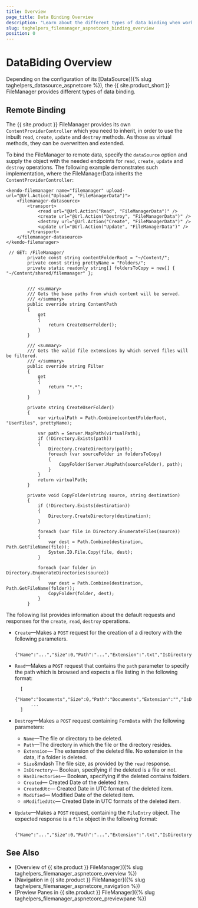 ```yaml
---
title: Overview
page_title: Data Binding Overview
description: "Learn about the different types of data binding when working with the Telerik UI FileManager TagHelper for {{ site.framework }}."
slug: taghelpers_filemanager_aspnetcore_binding_overview
position: 0
---
```


# DataBiding Overview

Depending on the configuration of its [DataSource]({% slug taghelpers_datasource_aspnetcore %}), the {{ site.product_short }} FileManager provides different types of data binding.


## Remote Binding

The {{ site.product }} FileManager provides its own `ContentProviderController` which you need to inherit, in order to use the inbuilt `read`, `create`, `update` and `destroy` methods. As those as virtual methods, they can be overwritten and extended.


To bind the FileManager to remote data, specify the `dataSource` option and supply the object with the needed endpoints for `read`, `create`, `update` and `destroy` operations. The following example demonstrates such implementation, where the FileManagerData inherits the `ContentProviderController`:

```Razor
<kendo-filemanager name="filemanager" upload-url="@Url.Action("Upload", "FileManagerData")">
    <filemanager-datasource>
        <transport>
            <read url="@Url.Action("Read", "FileManagerData")" />
            <create url="@Url.Action("Destroy", "FileManagerData")" />
            <destroy url="@Url.Action("Create", "FileManagerData")" />
            <update url="@Url.Action("Update", "FileManagerData")" />
        </transport>
    </filemanager-datasource>
</kendo-filemanager>
```
```Controller
 // GET: /FileManager/
        private const string contentFolderRoot = "~/Content/";
        private const string prettyName = "Folders/";
        private static readonly string[] foldersToCopy = new[] { "~/Content/shared/filemanager" };


        /// <summary>
        /// Gets the base paths from which content will be served.
        /// </summary>
        public override string ContentPath
        {
            get
            {
                return CreateUserFolder();
            }
        }

        /// <summary>
        /// Gets the valid file extensions by which served files will be filtered.
        /// </summary>
        public override string Filter
        {
            get
            {
                return "*.*";
            }
        }

        private string CreateUserFolder()
        {
            var virtualPath = Path.Combine(contentFolderRoot, "UserFiles", prettyName);

            var path = Server.MapPath(virtualPath);
            if (!Directory.Exists(path))
            {
                Directory.CreateDirectory(path);
                foreach (var sourceFolder in foldersToCopy)
                {
                    CopyFolder(Server.MapPath(sourceFolder), path);
                }
            }
            return virtualPath;
        }

        private void CopyFolder(string source, string destination)
        {
            if (!Directory.Exists(destination))
            {
                Directory.CreateDirectory(destination);
            }

            foreach (var file in Directory.EnumerateFiles(source))
            {
                var dest = Path.Combine(destination, Path.GetFileName(file));
                System.IO.File.Copy(file, dest);
            }

            foreach (var folder in Directory.EnumerateDirectories(source))
            {
                var dest = Path.Combine(destination, Path.GetFileName(folder));
                CopyFolder(folder, dest);
            }
        }
```



The following list provides information about the default requests and responses for the `create`, `read`, `destroy` operations.

- `Create`&mdash;Makes a `POST` request for the creation of a directory with the following parameters.

         {"Name":"...","Size":0,"Path":"...","Extension":".txt","IsDirectory":...,"HasDirectories":...,"Created":"...","CreatedUtc":"...","Modified":"...","ModifiedUtc":"..."}

- `Read`&mdash;Makes a `POST` request that contains the `path` parameter to specify the path which is browsed and expects a file listing in the following format:

        [
           {"Name":"Documents","Size":0,"Path":"Documents","Extension":"","IsDirectory":true,"HasDirectories":false,"Created":"\/Date(1578897289317)\/","CreatedUtc":"\/Date(1578897289317)\/","Modified":"\/Date(1578897289332)\/","ModifiedUtc":"\/Date(1578897289332)\/"},
            ...
        ]


- `Destroy`&mdash;Makes a `POST` request containing `FormData` with the following parameters:

    - `Name`&mdash;The file or directory to be deleted.
    - `Path`&mdash;The directory in which the file or the directory resides.
    - `Extension`&mdash; The extension of the deleted file. No extension in the data, if a folder is deleted.
    - `Size`&mdash The file size, as provided by the `read` response.
    - `IsDirectory`&mdash; Boolean, specifying if the deleted is a file or not.
    - `HasDirectories`&mdash; Boolean, specifying if the deleted contains folders.
    - `Created`&mdash; Created Date of the deleted item.
    - `CreatedUtc`&mdash; Created Date in UTC format of the deleted item.
    - `Modified`&mdash; Modified Date of the deleted item.
    - `mModifiedUtc`&mdash; Created Date in UTC formats of the deleted item.

- `Update`&mdash;Makes a `POST` request, containing the `FileEntry` object. The expected response is a `file` object in the following format:

         {"Name":"...","Size":0,"Path":"...","Extension":".txt","IsDirectory":...,"HasDirectories":...,"Created":"...","CreatedUtc":"...","Modified":"...","ModifiedUtc":"..."}


## See Also
* [Overview of {{ site.product }} FileManager]({% slug taghelpers_filemanager_aspnetcore_overview %})
* [Navigation in {{ site.product }} FileManager]({% slug taghelpers_filemanager_aspnetcore_navigation %})
* [Preview Panes in {{ site.product }} FileManager]({% slug taghelpers_filemanager_aspnetcore_previewpane %})

​​​​​​​ 
